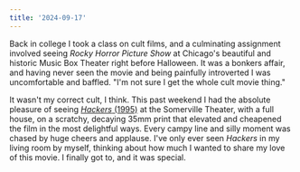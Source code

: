 ```yaml
---
title: '2024-09-17'
---
```

Back in college I took a class on cult films, and a culminating assignment involved seeing _Rocky Horror Picture Show_ at Chicago's beautiful and historic Music Box Theater right before Halloween. It was a bonkers affair, and having never seen the movie and being painfully introverted I was uncomfortable and baffled. "I'm not sure I get the whole cult movie thing."

It wasn't my correct cult, I think. This past weekend I had the absolute pleasure of seeing [_Hackers_ (1995)](https://letterboxd.com/film/hackers/) at the Somerville Theater, with a full house, on a scratchy, decaying 35mm print that elevated and cheapened the film in the most delightful ways. Every campy line and silly moment was chased by huge cheers and applause. I've only ever seen _Hackers_ in my living room by myself, thinking about how much I wanted to share my love of this movie. I finally got to, and it was special.
